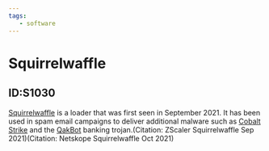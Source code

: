```yaml
---
tags:
   - software
---
```

# Squirrelwaffle
## ID:S1030
[Squirrelwaffle](software/S1030) is a loader that was first seen in September 2021. It has been used in spam email campaigns to deliver additional malware such as [Cobalt Strike](software/S0154) and the [QakBot](software/S0650) banking trojan.(Citation: ZScaler Squirrelwaffle Sep 2021)(Citation: Netskope Squirrelwaffle Oct 2021)
